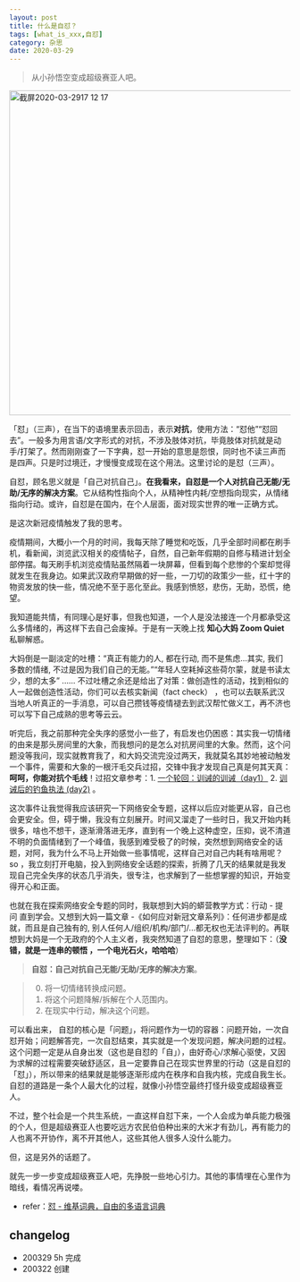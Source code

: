 ```yaml
---
layout: post
title: 什么是自怼？
tags: [what_is_xxx,自怼]
category: 杂思
date: 2020-03-29
---
```


> 从小孙悟空变成超级赛亚人吧。

<img width="581" alt="截屏2020-03-2917 12 17" src="https://user-images.githubusercontent.com/20737239/77845304-718e8500-71e0-11ea-9ee5-ed896bea5daa.png">

「怼」（三声），在当下的语境里表示回击，表示**对抗**，使用方法：“怼他”“怼回去”。一般多为用言语/文字形式的对抗，不涉及肢体对抗，毕竟肢体对抗就是动手/打架了。然而刚刚查了一下字典，怼一开始的意思是怨恨，同时也不读三声而是四声。只是时过境迁，才慢慢变成现在这个用法。这里讨论的是怼（三声）。

自怼，顾名思义就是「自己对抗自己」。**在我看来，自怼是一个人对抗自己无能/无助/无序的解决方案**。它从结构性指向个人，从精神性内耗/空想指向现实，从情绪指向行动。或许，自怼是在国内，在个人层面，面对现实世界的唯一正确方式。

是这次新冠疫情触发了我的思考。

疫情期间，大概小一个月的时间，我每天除了睡觉和吃饭，几乎全部时间都在刷手机，看新闻，浏览武汉相关的疫情帖子，自然，自己新年假期的自修与精进计划全部停摆。每天刷手机浏览疫情贴虽然隔着一块屏幕，但看到每个悲惨的个案却觉得就发生在我身边。如果武汉政府早期做的好一些，一刀切的政策少一些，红十字的物资发放的快一些，情况绝不至于恶化至此。我感到愤怒，悲伤，无助，恐慌，绝望。

我知道能共情，有同理心是好事，但我也知道，一个人是没法接连一个月都承受这么多情绪的，再这样下去自己会废掉。于是有一天晚上找 **知心大妈 Zoom Quiet** 私聊解惑。

大妈倒是一副淡定的吐槽：“真正有能力的人, 都在行动, 而不是焦虑…其实, 我们多数的情绪, 不过是因为我们自己的无能。”“年轻人空耗掉这些荷尔蒙，就是书读太少，想的太多” ...... 不过吐槽之余还是给出了对策：做创造性的活动，找到相似的人一起做创造性活动，你们可以去核实新闻（fact check） ，也可以去联系武汉当地人听真正的一手消息，可以自己攒钱等疫情褪去到武汉帮忙做义工，再不济也可以写下自己成熟的思考等云云。

听完后，我之前那种完全失序的感觉小一些了，有启发也仍困惑：其实我一切情绪的由来是那头房间里的大象，而我想问的是怎么对抗房间里的大象。然而，这个问题没等我问，现实就教育我了，和大妈交流完没过两天，我就莫名其妙地被动触发一个事件，需要和大象的一根汗毛交兵过招，交锋中我才发现自己真是何其天真：**呵呵，你能对抗个毛线**！过招文章参考：1. [一个轮回：训诫的训诫（day1）](http://www.huyuning.com/2019-ncov/2020/02/13/admonish&admonish/) 2. [训诫后的钓鱼执法 (day2)](http://www.huyuning.com/2019-ncov/2020/02/14/entrapment-operation/) 。

这次事件让我觉得我应该研究一下网络安全专题，这样以后应对能更从容，自己也会更安全。但，碍于懒，我没有立刻展开。时间又溜走了一些时日，我又开始内耗很多，啥也不想干，逐渐滑落进无序，直到有一个晚上这种虚空，压抑，说不清道不明的负面情绪到了一个峰值，我感到难受极了的时候，突然想到网络安全的话题，对阿，我为什么不马上开始做一些事情呢，这样自己对自己内耗有啥用呢？so ，我立刻打开电脑，投入到网络安全话题的探索，折腾了几天的结果就是我发现自己完全失序的状态几乎消失，很专注，也求解到了一些想掌握的知识，开始变得开心和正面。

也就在我在探索网络安全专题的同时，我联想到大妈的蟒营教学方式：行动 - 提问 直到学会。又想到大妈一篇文章 -《如何应对新冠文章系列》：任何进步都是成就，而且是自己独有的, 别人任何人/组织/机构/部门/...都无权也无法评判的。再联想到大妈是一个无政府的个人主义者，我突然知道了自怼的意思，整理如下：（**没错，就是一连串的顿悟 ，一个电光石火，哈哈哈**）

> **自怼：自己对抗自己无能/无助/无序的解决方案**。

> 0. 将一切情绪转换成问题。
> 1. 将这个问题降解/拆解在个人范围内。
> 2. 在现实中行动，解决这个问题。

可以看出来， 自怼的核心是「问题」，将问题作为一切的容器：问题开始，一次自怼开始；问题解答完，一次自怼结束，其实就是一个发现问题，解决问题的过程。这个问题一定是从自身出发（这也是自怼的「自」），由好奇心/求解心驱使，又因为求解的过程需要突破舒适区，且一定要靠自己在现实世界里的行动（这是自怼的「怼」），所以带来的结果就是能够逐渐形成内在秩序和自我内核，完成自我生长。自怼的道路是一条个人最大化的过程，就像小孙悟空最终打怪升级变成超级赛亚人。

不过，整个社会是一个共生系统，一直这样自怼下来，一个人会成为单兵能力极强的个人，但是超级赛亚人也要吃远方农民伯伯种出来的大米才有劲儿，再有能力的人也离不开协作，离不开其他人，这些其他人很多人没什么能力。

但，这是另外的话题了。

就先一步一步变成超级赛亚人吧，先挣脱一些地心引力。其他的事情埋在心里作为暗线，看情况再说喽。


- refer：[怼 - 维基词典，自由的多语言词典](https://zh.m.wiktionary.org/zh-hans/%E6%80%BC)

## changelog
- 200329 5h 完成
- 200322 创建
